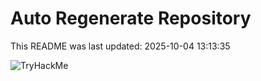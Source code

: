 # Auto Regenerate Repository

This README was last updated: 2025-10-04 13:13:35

 ![TryHackMe](https://tryhackme.com/badge/533634)